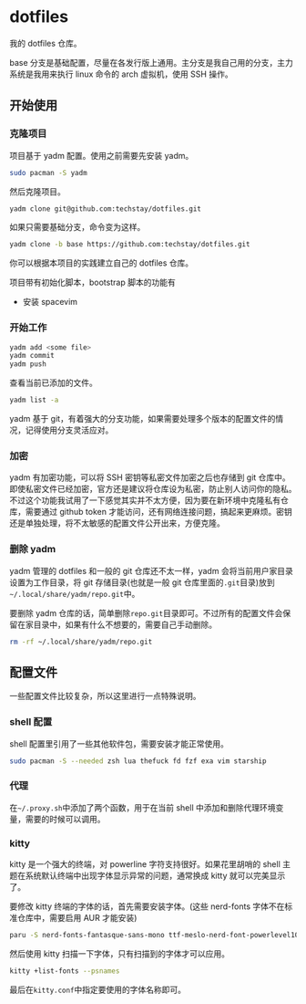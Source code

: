 # dotfiles

我的 dotfiles 仓库。

base 分支是基础配置，尽量在各发行版上通用。主分支是我自己用的分支，主力系统是我用来执行 linux 命令的 arch 虚拟机，使用 SSH 操作。

## 开始使用

### 克隆项目

项目基于 yadm 配置。使用之前需要先安装 yadm。

```sh
sudo pacman -S yadm
```

然后克隆项目。

```sh
yadm clone git@github.com:techstay/dotfiles.git
```

如果只需要基础分支，命令变为这样。

```sh
yadm clone -b base https://github.com:techstay/dotfiles.git
```

你可以根据本项目的实践建立自己的 dotfiles 仓库。

项目带有初始化脚本，bootstrap 脚本的功能有

- 安装 spacevim

### 开始工作

```sh
yadm add <some file>
yadm commit
yadm push
```

查看当前已添加的文件。

```sh
yadm list -a
```

yadm 基于 git，有着强大的分支功能，如果需要处理多个版本的配置文件的情况，记得使用分支灵活应对。

### 加密

yadm 有加密功能，可以将 SSH 密钥等私密文件加密之后也存储到 git 仓库中。即使私密文件已经加密，官方还是建议将仓库设为私密，防止别人访问你的隐私。不过这个功能我试用了一下感觉其实并不太方便，因为要在新环境中克隆私有仓库，需要通过 github token 才能访问，还有网络连接问题，搞起来更麻烦。密钥还是单独处理，将不太敏感的配置文件公开出来，方便克隆。

### 删除 yadm

yadm 管理的 dotfiles 和一般的 git 仓库还不太一样，yadm 会将当前用户家目录设置为工作目录，将 git 存储目录(也就是一般 git 仓库里面的`.git`目录)放到`~/.local/share/yadm/repo.git`中。

要删除 yadm 仓库的话，简单删除`repo.git`目录即可。不过所有的配置文件会保留在家目录中，如果有什么不想要的，需要自己手动删除。

```sh
rm -rf ~/.local/share/yadm/repo.git
```

## 配置文件

一些配置文件比较复杂，所以这里进行一点特殊说明。

### shell 配置

shell 配置里引用了一些其他软件包，需要安装才能正常使用。

```sh
sudo pacman -S --needed zsh lua thefuck fd fzf exa vim starship
```

### 代理

在`~/.proxy.sh`中添加了两个函数，用于在当前 shell 中添加和删除代理环境变量，需要的时候可以调用。

### kitty

kitty 是一个强大的终端，对 powerline 字符支持很好。如果花里胡哨的 shell 主题在系统默认终端中出现字体显示异常的问题，通常换成 kitty 就可以完美显示了。

要修改 kitty 终端的字体的话，首先需要安装字体。(这些 nerd-fonts 字体不在标准仓库中，需要启用 AUR 才能安装)

```sh
paru -S nerd-fonts-fantasque-sans-mono ttf-meslo-nerd-font-powerlevel10k
```

然后使用 kitty 扫描一下字体，只有扫描到的字体才可以应用。

```sh
kitty +list-fonts --psnames
```

最后在`kitty.conf`中指定要使用的字体名称即可。
